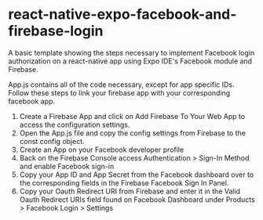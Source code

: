 # react-native-expo-facebook-and-firebase-login
A basic template showing the steps necessary to implement Facebook login authorization on a react-native app using Expo IDE's Facebook module and Firebase.

App.js contains all of the code necessary, except for app specific IDs.  Follow these steps to link your firebase app with your corresponding facebook app.

1. Create a Firebase App and click on Add Firebase To Your Web App to access the configuration settings.
2. Open the App.js file and copy the config settings from Firebase to the const config object.
3. Create an App on your Facebook developer profile
4. Back on the Firebase Console access Authentication > Sign-In Method and enable Facebook sign-in
5. Copy your App ID and App Secret from the Facebook dashboard over to the corresponding fields in the Firebase Facebook Sign In Panel.
6. Copy your Oauth Redirect URI from Firebase and enter it in the Valid Oauth Redirect URIs field found on Facebook Dashboard under Products > Facebook Login > Settings
